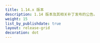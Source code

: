 ```yaml
---
title: 1.14.x 版本
description: 1.14 版本及其相关补丁发布的公告。
weight: 15
list_by_publishdate: true
layout: release-grid
decoration: dot
---
```

